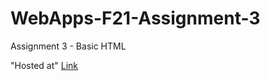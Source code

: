 # WebApps-F21-Assignment-3
Assignment 3 - Basic HTML

"Hosted at" 
[Link](https://github.com/44-563-WebApps-F21/webapps-f21-assignment-3-akhilyarlagadda9.git)